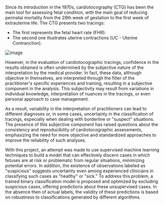 Since its introduction in the 1970s, cardiotocography (CTG) has been the main tool for assessing fetal condition, with the main goal of reducing perinatal mortality from the 28th week of gestation to the first week of extrauterine life. The CTG presents two tracings:
- The first represents the fetal heart rate (FHR).
- The second one illustrates uterine contractions (UC - Uterine Contranction).
  
![image](https://github.com/lorenzodefeo/Evaluating-Fetal-Well-being-Machine-Learning-Models-for-Cardiotocography-Analysis-and-Prediction/assets/102748897/c0edca2c-549c-4db9-91b6-f20466db4a68)

However, in the evaluation of cardiotocographic tracings, confidence in the results obtained is often undermined by the subjective nature of the interpretation by the medical provider. In fact, these data, although objective in themselves, are interpreted through the filter of the practitioner's specific experiences and training, resulting in a subjective component in the analysis. This subjectivity may result from variations in individual knowledge, interpretation of nuances in the tracings, or even personal approach to case management.

As a result, variability in the interpretation of practitioners can lead to different diagnoses or, in some cases, uncertainty in the classification of tracings, especially when dealing with borderline or "suspect" situations. The presence of this subjective component has raised questions about the consistency and reproducibility of cardiotocographic assessments, emphasizing the need for more objective and standardized approaches to improve the reliability of such analyses.

With this project, an attempt was made to use supervised machine learning techniques to build a model that can effectively discern cases in which fetuses are at risk or problematic from regular situations, minimizing potential errors. In addition, the existence of observations labeled as "suspicious" suggests uncertainty even among experienced clinicians in classifying such cases as "healthy" or "sick." To address this problem, a trained binary classification model is proposed and optimized by excluding suspicious cases, offering predictions about these unsupervised cases. In the absence then of actual labels, the validity of these predictions is based on robustness to classifications generated by different algorithms.
